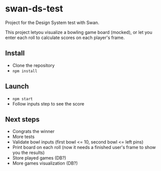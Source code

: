 # swan-ds-test

Project for the Design System test with Swan.

This project letyou visualize a bowling game board (mocked), or let you enter each roll to calculate scores on each player's frame.

## Install

- Clone the repository
- `npm install`

## Launch

- `npm start`
- Follow inputs step to see the score

## Next steps

- Congrats the winner
- More tests
- Validate bowl inputs (first bowl <= 10, second bowl <= left pins)
- Print board on each roll (now it needs a finished user's frame to show you the results)
- Store played games (DB?)
- More games visualization (DB?)
